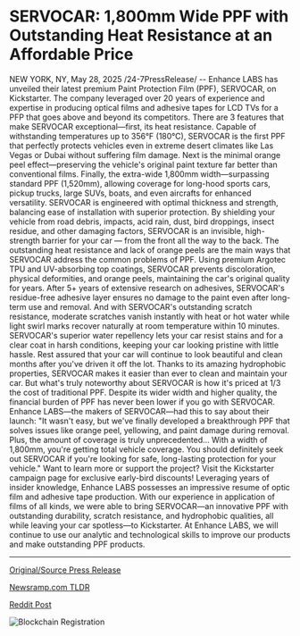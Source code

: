 # SERVOCAR: 1,800mm Wide PPF with Outstanding Heat Resistance at an Affordable Price

NEW YORK, NY, May 28, 2025 /24-7PressRelease/ -- Enhance LABS has unveiled their latest premium Paint Protection Film (PPF), SERVOCAR, on Kickstarter. The company leveraged over 20 years of experience and expertise in producing optical films and adhesive tapes for LCD TVs for a PFP that goes above and beyond its competitors.   There are 3 features that make SERVOCAR exceptional—first, its heat resistance. Capable of withstanding temperatures up to 356°F (180°C), SERVOCAR is the first PPF that perfectly protects vehicles even in extreme desert climates like Las Vegas or Dubai without suffering film damage. Next is the minimal orange peel effect—preserving the vehicle's original paint texture far better than conventional films. Finally, the extra-wide 1,800mm width—surpassing standard PPF (1,520mm), allowing coverage for long-hood sports cars, pickup trucks, large SUVs, boats, and even aircrafts for enhanced versatility.   SERVOCAR is engineered with optimal thickness and strength, balancing ease of installation with superior protection. By shielding your vehicle from road debris, impacts, acid rain, dust, bird droppings, insect residue, and other damaging factors, SERVOCAR is an invisible, high-strength barrier for your car — from the front all the way to the back.   The outstanding heat resistance and lack of orange peels are the main ways that SERVOCAR address the common problems of PPF. Using premium Argotec TPU and UV-absorbing top coatings, SERVOCAR prevents discoloration, physical deformities, and orange peels, maintaining the car's original quality for years.   After 5+ years of extensive research on adhesives, SERVOCAR's residue-free adhesive layer ensures no damage to the paint even after long-term use and removal. And with SERVOCAR's outstanding scratch resistance, moderate scratches vanish instantly with heat or hot water while light swirl marks recover naturally at room temperature within 10 minutes.   SERVOCAR's superior water repellency lets your car resist stains and for a clear coat in harsh conditions, keeping your car looking pristine with little hassle. Rest assured that your car will continue to look beautiful and clean months after you've driven it off the lot. Thanks to its amazing hydrophobic properties, SERVOCAR makes it easier than ever to clean and maintain your car.  But what's truly noteworthy about SERVOCAR is how it's priced at 1/3 the cost of traditional PPF. Despite its wider width and higher quality, the financial burden of PPF has never been lower if you go with SERVOCAR.   Enhance LABS—the makers of SERVOCAR—had this to say about their launch: "It wasn't easy, but we've finally developed a breakthrough PPF that solves issues like orange peel, yellowing, and paint damage during removal. Plus, the amount of coverage is truly unprecedented… With a width of 1,800mm, you're getting total vehicle coverage. You should definitely seek out SERVOCAR if you're looking for safe, long-lasting protection for your vehicle."   Want to learn more or support the project? Visit the Kickstarter campaign page for exclusive early-bird discounts!  Leveraging years of insider knowledge, Enhance LABS possesses an impressive resume of optic film and adhesive tape production. With our experience in application of films of all kinds, we were able to bring SERVOCAR—an innovative PPF with outstanding durability, scratch resistance, and hydrophobic qualities, all while leaving your car spotless—to Kickstarter.  At Enhance LABS, we will continue to use our analytic and technological skills to improve our products and make outstanding PPF products. 

---

[Original/Source Press Release](https://www.24-7pressrelease.com/press-release/523179/servocar-1800mm-wide-ppf-with-outstanding-heat-resistance-at-an-affordable-price)
                    

[Newsramp.com TLDR](https://newsramp.com/curated-news/enhance-labs-unveils-servocar-premium-paint-protection-film-on-kickstarter/9e71be9f88b4e1259f3ef8224cd2ab23) 

 



[Reddit Post](https://www.reddit.com/r/eventNews/comments/1kxayet/enhance_labs_unveils_servocar_premium_paint/) 



![Blockchain Registration](https://cdn.newsramp.app/24-7PressRelease/qrcode/255/28/veilOXZl.webp)